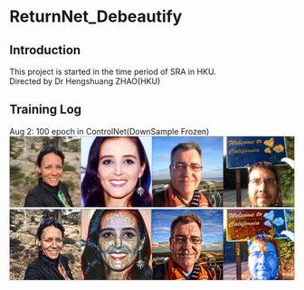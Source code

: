 # ReturnNet_Debeautify
## Introduction
This project is started in the time period of SRA in HKU.  
Directed by Dr Hengshuang ZHAO(HKU)
## Training Log
Aug 2: 100 epoch in ControlNet(DownSample Frozen)
<img src= log_pics/reconstruction_gs-008081_e-000101_b-000000.png></img>
<img src= log_pics/samples_cfg_scale_9.00_gs-008081_e-000101_b-000000.png></img>